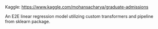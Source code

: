Kaggle: https://www.kaggle.com/mohansacharya/graduate-admissions

An E2E linear regression model utilizing custom transformers and pipeline from sklearn package.
